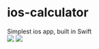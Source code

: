 # ios-calculator

Simplest ios app, built in Swift   
![](https://cloud.githubusercontent.com/assets/10692276/15964717/74c23008-2f4c-11e6-97a5-037f3bfcb7e5.png)
![](https://cloud.githubusercontent.com/assets/10692276/15964797/efb3da6e-2f4c-11e6-8dd7-e061c381f312.png)
